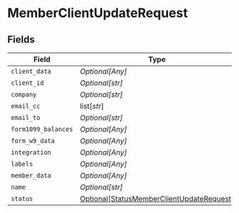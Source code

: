 # MemberClientUpdateRequest


## Fields

| Field                                                                                               | Type                                                                                                | Required                                                                                            | Description                                                                                         |
| --------------------------------------------------------------------------------------------------- | --------------------------------------------------------------------------------------------------- | --------------------------------------------------------------------------------------------------- | --------------------------------------------------------------------------------------------------- |
| `client_data`                                                                                       | *Optional[Any]*                                                                                     | :heavy_minus_sign:                                                                                  | N/A                                                                                                 |
| `client_id`                                                                                         | *Optional[str]*                                                                                     | :heavy_minus_sign:                                                                                  | N/A                                                                                                 |
| `company`                                                                                           | *Optional[str]*                                                                                     | :heavy_minus_sign:                                                                                  | N/A                                                                                                 |
| `email_cc`                                                                                          | list[*str*]                                                                                         | :heavy_minus_sign:                                                                                  | N/A                                                                                                 |
| `email_to`                                                                                          | *Optional[str]*                                                                                     | :heavy_minus_sign:                                                                                  | N/A                                                                                                 |
| `form1099_balances`                                                                                 | *Optional[Any]*                                                                                     | :heavy_minus_sign:                                                                                  | N/A                                                                                                 |
| `form_w9_data`                                                                                      | *Optional[Any]*                                                                                     | :heavy_minus_sign:                                                                                  | N/A                                                                                                 |
| `integration`                                                                                       | *Optional[Any]*                                                                                     | :heavy_minus_sign:                                                                                  | N/A                                                                                                 |
| `labels`                                                                                            | *Optional[Any]*                                                                                     | :heavy_minus_sign:                                                                                  | N/A                                                                                                 |
| `member_data`                                                                                       | *Optional[Any]*                                                                                     | :heavy_minus_sign:                                                                                  | N/A                                                                                                 |
| `name`                                                                                              | *Optional[str]*                                                                                     | :heavy_minus_sign:                                                                                  | N/A                                                                                                 |
| `status`                                                                                            | [Optional[StatusMemberClientUpdateRequest]](../../models/shared/statusmemberclientupdaterequest.md) | :heavy_minus_sign:                                                                                  | N/A                                                                                                 |